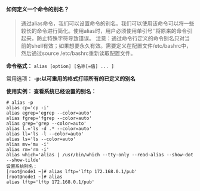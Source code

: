 #### 如何定义一个命令的别名？
>通过alias命令，我们可以设置命令的别名。我们可以使用该命令可以将一些较长的命令进行简化。使用alias时，用户必须使用单引号''将原来的命令引起来，防止特殊字符导致错误。
>注意：通过命令行定义的命令别名只对当前的shell有效；如果想要永久有效。需要定义在配置文件/etc/bashrc中，然后通过source /etc/bashrc重新读取配置文件。

**命令格式：**
`alias [option] [名称[=值] ... ]`

常用选项：
**-p:以可重用的格式打印所有的已定义的别名**

**使用实例：
查看系统已经设置的别名：**

    # alias -p
    alias cp='cp -i'
    alias egrep='egrep --color=auto'
    alias fgrep='fgrep --color=auto'
    alias grep='grep --color=auto'
    alias l.='ls -d .* --color=auto'
    alias ll='ls -l --color=auto'
    alias ls='ls --color=auto'
    alias mv='mv -i'
    alias rm='rm -i'
    alias which='alias | /usr/bin/which --tty-only --read-alias --show-dot --show-tilde'
    设置系统别名：
    [root@node1 ~]# alias lftp='lftp 172.168.0.1/pub'
    [root@node1 ~]# alias
    alias lftp='lftp 172.168.0.1/pub'